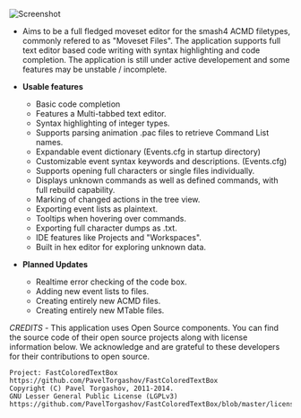 ![Screenshot](http://i.imgur.com/ehwoMSJ.png)
  - Aims to be a full fledged moveset editor for the smash4 ACMD filetypes, commonly refered to as "Moveset Files". The application supports full text editor based code writing with syntax highlighting and code completion. The application is still under active developement and some features may be unstable / incomplete.
  
  - **Usable features**
    - Basic code completion
    - Features a Multi-tabbed text editor.
    - Syntax highlighting of integer types.
    - Supports parsing animation .pac files to retrieve Command List names.
    - Expandable event dictionary (Events.cfg in startup directory)
    - Customizable event syntax keywords and descriptions. (Events.cfg)
    - Supports opening full characters or single files individually.
    - Displays unknown commands as well as defined commands, with full rebuild capability.
    - Marking of changed actions in the tree view.
    - Exporting event lists as plaintext.
    - Tooltips when hovering over commands.
    - Exporting full character dumps as .txt.
    - IDE features like Projects and "Workspaces".
    - Built in hex editor for exploring unknown data.

  - **Planned Updates**
    - Realtime error checking of the code box.
    - Adding new event lists to files.
    - Creating entirely new ACMD files.
    - Creating entirely new MTable files.

*CREDITS*
    - This application uses Open Source components. You can find the source code of
    their open source projects along with license information below. We acknowledge
    and are grateful to these developers for their contributions to open source.

    Project: FastColoredTextBox https://github.com/PavelTorgashov/FastColoredTextBox
    Copyright (C) Pavel Torgashov, 2011-2014. 
    GNU Lesser General Public License (LGPLv3) https://github.com/PavelTorgashov/FastColoredTextBox/blob/master/license.txt